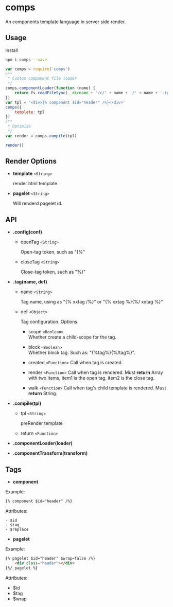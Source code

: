 # comps
An components template language in server side render.

## Usage

Install
```bash
npm i comps --save
```

```js
var comps = require('comps')
/**
 * Custom compoment file loader
 */
comps.componentLoader(function (name) {
    return fs.readFileSync(__dirname + '/c/' + name + '/' + name + '.tpl')
})
var tpl = '<div>{% component $id="header" /%}</div>'
comps({
    template: tpl
})
/** 
 * Optimize
 */
var render = comps.compile(tpl)

render()
```

## Render Options

- **template** `<String>`

    render html template.

- **pagelet** `<String>`

    Will renderd pagelet id.

## API

- **.config(conf)**

    * openTag `<String>`

        Open-tag token, such as "{%"

    * closeTag `<String>` 

        Close-tag token, such as "%}"

- **.tag(name, def)**

    * name `<String>`

        Tag name, using as "{% xxtag /%}" or "{% xxtag %}{%/ xxtag %}"

    * def `<Object>`

        Tag configuration. Options:

        - scope   `<Boolean>`  
            Whether create a child-scope for the tag.

        - block   `<Boolean>`  
            Whether block tag. Such as: "{%tag%}{%/tag%}".

        - created `<Function>` 
            Call when tag is created.

        - render  `<Function>` 
            Call when tag is rendered. Must **return** Array with two items, item1 is the open tag, item2 is the close tag. 

        - walk    `<Function>` 
            Call when tag's child template is rendered. Must **return** String.

- **.compile(tpl)**

    * tpl `<String>`

        preRender template

    * return `<Function>`

- **.componentLoader(loader)**

- **.componentTransform(transform)**

## Tags

- **component**

Example:
```html
{% component $id="header" /%}
```

Attributes:

    - $id
    - $tag
    - $replace

- **pagelet**

Example:
```html
{% pagelet $id="header" $wrap=false /%}
    <div class="header"></div>
{%/ pagelet %}
```

Attributes:

- $id
- $tag
- $wrap